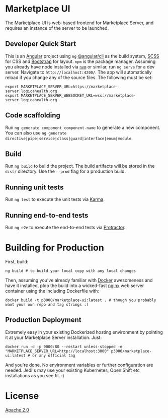 # Marketplace UI

The Marketplace UI is web-based frontend for Marketplace Server, and requires an instance of the server to be launched.

## Developer Quick Start

This is an [Angular](https://angular.io) project using `ng` [@angular/cli](https://cli.angular.io/) as the build system, [SCSS](http://sass-lang.com) for CSS and [Bootstrap](http://getbootstrap.com/) for layout. `npm` is the package manager. Assuming you already have node installed via [`nvm`](https://github.com/nvm-sh/nvm) or similar, run `ng serve` for a dev server. Navigate to `http://localhost:4200/`. The app will automatically reload if you change any of the source files. The following must be set:

	export MARKETPLACE_SERVER_URL=https://marketplace-server.logicahealth.org
	export MARKETPLACE_SERVER_WEBSOCKET_URL=wss://marketplace-server.logicahealth.org
	
## Code scaffolding

Run `ng generate component component-name` to generate a new component. You can also use `ng generate directive|pipe|service|class|guard|interface|enum|module`.

## Build

Run `ng build` to build the project. The build artifacts will be stored in the `dist/` directory. Use the `--prod` flag for a production build.

## Running unit tests

Run `ng test` to execute the unit tests via [Karma](https://karma-runner.github.io).

## Running end-to-end tests

Run `ng e2e` to execute the end-to-end tests via [Protractor](http://www.protractortest.org/).


# Building for Production

First, build:

	ng build # to build your local copy with any local changes

Then, assuming you've already familiar with [Docker](https://www.docker.com) awesomeness and have it installed, plop the build into a wicked-fast [nginx](http://nginx.org) web server container using the including Dockerfile with:

	docker build -t p3000/marketplace-ui:latest . # though you probably want your own repo and tag strings :)

## Production Deployment

Extremely easy in your existing Dockerized hosting environment by pointing it at your Marketplace Server installation. Just:

	docker run -d -p 9000:80 --restart unless-stopped -e "MARKETPLACE_SERVER_URL=http://localhost:3000" p3000/marketplace-ui:latest # or any official tag

And you're done. No environment variables or further configuration are needed. Jedi's may use your existing Kubernetes, Open Shift etc installations as you see fit. :)


# License

[Apache 2.0](https://www.apache.org/licenses/LICENSE-2.0)
